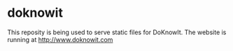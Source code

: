 # doknowit
This reposity is being used to serve static files for DoKnowIt. The website is running at http://www.doknowit.com <br>